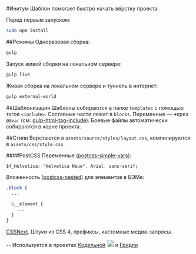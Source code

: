 #Инитум
Шаблон помогает быстро начать вёрстку проекта.

Перед первым запуском:
```bash
sudo npm install
```

##Режимы
Одноразовая сборка:
```bash
gulp
```

Запуск живой сборки на локальном сервере:
```bash
gulp live
```

Живая сборка на локальном сервере и туннель в интернет:
```bash
gulp external-world
```

##Шаблонизация
Шаблоны собираются в папке `templates` с помощью тегов `<include>`. Составные части лежат в `blocks`. Переменные — через `@@var` (см. [gulp-html-tag-include](https://github.com/straykov/gulp-html-tag-include)). Боевые файлы автоматически собираются в корне проекта.

##Стили
Верстаются в `assets/source/styles/layout.css`, компилируются в `assets/css/style.css`.

####PostCSS
Переменные ([postcss-simple-vars](https://github.com/postcss/postcss-simple-vars)):
```css
$f_Helvetica: "Helvetica Neue", Arial, sans-serif;
```
Вложенность ([postcss-nested](https://github.com/postcss/postcss-nested)) для элементов в БЭМе:
```css
.block {
  ...

  &__element {
    ...
  }
}
```
[CSSNext](http://cssnext.io). Штуки из CSS 4, префиксы, кастомные медиа-запросы.

--
Используется в проектах [Кодельной](http://code.straykov.ru) <img src="http://code.straykov.ru/assets/img/logo.svg" height="19"> и [Гридли](http://gridly.ru)
